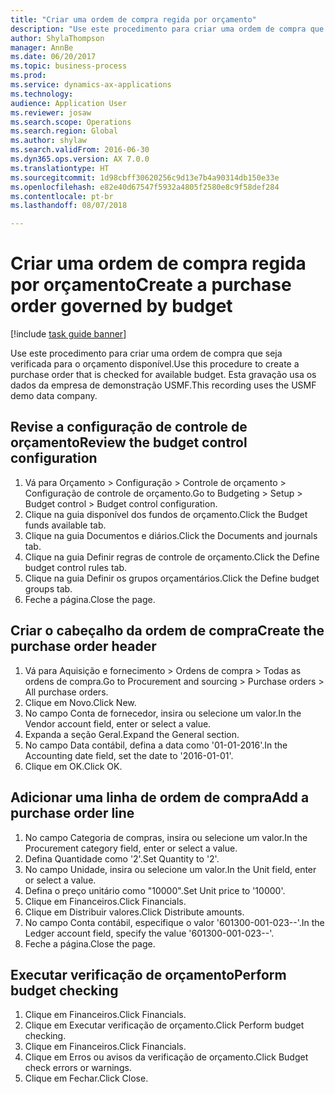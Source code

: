 ```yaml
--- 
title: "Criar uma ordem de compra regida por orçamento"
description: "Use este procedimento para criar uma ordem de compra que seja verificada para o orçamento disponível."
author: ShylaThompson
manager: AnnBe
ms.date: 06/20/2017
ms.topic: business-process
ms.prod: 
ms.service: dynamics-ax-applications
ms.technology: 
audience: Application User
ms.reviewer: josaw
ms.search.scope: Operations
ms.search.region: Global
ms.author: shylaw
ms.search.validFrom: 2016-06-30
ms.dyn365.ops.version: AX 7.0.0
ms.translationtype: HT
ms.sourcegitcommit: 1d98cbff30620256c9d13e7b4a90314db150e33e
ms.openlocfilehash: e82e40d67547f5932a4805f2580e8c9f58def284
ms.contentlocale: pt-br
ms.lasthandoff: 08/07/2018

---
```

# <a name="create-a-purchase-order-governed-by-budget"></a><span data-ttu-id="b2c2f-103">Criar uma ordem de compra regida por orçamento</span><span class="sxs-lookup"><span data-stu-id="b2c2f-103">Create a purchase order governed by budget</span></span>

[!include [task guide banner](../../includes/task-guide-banner.md)]

<span data-ttu-id="b2c2f-104">Use este procedimento para criar uma ordem de compra que seja verificada para o orçamento disponível.</span><span class="sxs-lookup"><span data-stu-id="b2c2f-104">Use this procedure to create a purchase order that is checked for available budget.</span></span> <span data-ttu-id="b2c2f-105">Esta gravação usa os dados da empresa de demonstração USMF.</span><span class="sxs-lookup"><span data-stu-id="b2c2f-105">This recording uses the USMF demo data company.</span></span>


## <a name="review-the-budget-control-configuration"></a><span data-ttu-id="b2c2f-106">Revise a configuração de controle de orçamento</span><span class="sxs-lookup"><span data-stu-id="b2c2f-106">Review the budget control configuration</span></span>
1. <span data-ttu-id="b2c2f-107">Vá para Orçamento > Configuração > Controle de orçamento > Configuração de controle de orçamento.</span><span class="sxs-lookup"><span data-stu-id="b2c2f-107">Go to Budgeting > Setup > Budget control > Budget control configuration.</span></span>
2. <span data-ttu-id="b2c2f-108">Clique na guia disponível dos fundos de orçamento.</span><span class="sxs-lookup"><span data-stu-id="b2c2f-108">Click the Budget funds available tab.</span></span>
3. <span data-ttu-id="b2c2f-109">Clique na guia Documentos e diários.</span><span class="sxs-lookup"><span data-stu-id="b2c2f-109">Click the Documents and journals tab.</span></span>
4. <span data-ttu-id="b2c2f-110">Clique na guia Definir regras de controle de orçamento.</span><span class="sxs-lookup"><span data-stu-id="b2c2f-110">Click the Define budget control rules tab.</span></span>
5. <span data-ttu-id="b2c2f-111">Clique na guia Definir os grupos orçamentários.</span><span class="sxs-lookup"><span data-stu-id="b2c2f-111">Click the Define budget groups tab.</span></span>
6. <span data-ttu-id="b2c2f-112">Feche a página.</span><span class="sxs-lookup"><span data-stu-id="b2c2f-112">Close the page.</span></span>

## <a name="create-the-purchase-order-header"></a><span data-ttu-id="b2c2f-113">Criar o cabeçalho da ordem de compra</span><span class="sxs-lookup"><span data-stu-id="b2c2f-113">Create the purchase order header</span></span>
1. <span data-ttu-id="b2c2f-114">Vá para Aquisição e fornecimento > Ordens de compra > Todas as ordens de compra.</span><span class="sxs-lookup"><span data-stu-id="b2c2f-114">Go to Procurement and sourcing > Purchase orders > All purchase orders.</span></span>
2. <span data-ttu-id="b2c2f-115">Clique em Novo.</span><span class="sxs-lookup"><span data-stu-id="b2c2f-115">Click New.</span></span>
3. <span data-ttu-id="b2c2f-116">No campo Conta de fornecedor, insira ou selecione um valor.</span><span class="sxs-lookup"><span data-stu-id="b2c2f-116">In the Vendor account field, enter or select a value.</span></span>
4. <span data-ttu-id="b2c2f-117">Expanda a seção Geral.</span><span class="sxs-lookup"><span data-stu-id="b2c2f-117">Expand the General section.</span></span>
5. <span data-ttu-id="b2c2f-118">No campo Data contábil, defina a data como '01-01-2016'.</span><span class="sxs-lookup"><span data-stu-id="b2c2f-118">In the Accounting date field, set the date to '2016-01-01'.</span></span>
6. <span data-ttu-id="b2c2f-119">Clique em OK.</span><span class="sxs-lookup"><span data-stu-id="b2c2f-119">Click OK.</span></span>

## <a name="add-a-purchase-order-line"></a><span data-ttu-id="b2c2f-120">Adicionar uma linha de ordem de compra</span><span class="sxs-lookup"><span data-stu-id="b2c2f-120">Add a purchase order line</span></span>
1. <span data-ttu-id="b2c2f-121">No campo Categoria de compras, insira ou selecione um valor.</span><span class="sxs-lookup"><span data-stu-id="b2c2f-121">In the Procurement category field, enter or select a value.</span></span>
2. <span data-ttu-id="b2c2f-122">Defina Quantidade como '2'.</span><span class="sxs-lookup"><span data-stu-id="b2c2f-122">Set Quantity to '2'.</span></span>
3. <span data-ttu-id="b2c2f-123">No campo Unidade, insira ou selecione um valor.</span><span class="sxs-lookup"><span data-stu-id="b2c2f-123">In the Unit field, enter or select a value.</span></span>
4. <span data-ttu-id="b2c2f-124">Defina o preço unitário como "10000".</span><span class="sxs-lookup"><span data-stu-id="b2c2f-124">Set Unit price to '10000'.</span></span>
5. <span data-ttu-id="b2c2f-125">Clique em Financeiros.</span><span class="sxs-lookup"><span data-stu-id="b2c2f-125">Click Financials.</span></span>
6. <span data-ttu-id="b2c2f-126">Clique em Distribuir valores.</span><span class="sxs-lookup"><span data-stu-id="b2c2f-126">Click Distribute amounts.</span></span>
7. <span data-ttu-id="b2c2f-127">No campo Conta contábil, especifique o valor '601300-001-023--'.</span><span class="sxs-lookup"><span data-stu-id="b2c2f-127">In the Ledger account field, specify the value '601300-001-023--'.</span></span>
8. <span data-ttu-id="b2c2f-128">Feche a página.</span><span class="sxs-lookup"><span data-stu-id="b2c2f-128">Close the page.</span></span>

## <a name="perform-budget-checking"></a><span data-ttu-id="b2c2f-129">Executar verificação de orçamento</span><span class="sxs-lookup"><span data-stu-id="b2c2f-129">Perform budget checking</span></span>
1. <span data-ttu-id="b2c2f-130">Clique em Financeiros.</span><span class="sxs-lookup"><span data-stu-id="b2c2f-130">Click Financials.</span></span>
2. <span data-ttu-id="b2c2f-131">Clique em Executar verificação de orçamento.</span><span class="sxs-lookup"><span data-stu-id="b2c2f-131">Click Perform budget checking.</span></span>
3. <span data-ttu-id="b2c2f-132">Clique em Financeiros.</span><span class="sxs-lookup"><span data-stu-id="b2c2f-132">Click Financials.</span></span>
4. <span data-ttu-id="b2c2f-133">Clique em Erros ou avisos da verificação de orçamento.</span><span class="sxs-lookup"><span data-stu-id="b2c2f-133">Click Budget check errors or warnings.</span></span>
5. <span data-ttu-id="b2c2f-134">Clique em Fechar.</span><span class="sxs-lookup"><span data-stu-id="b2c2f-134">Click Close.</span></span>


